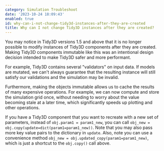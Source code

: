 ```yaml
---
category: Simulation Troubleshoot
date: '2023-10-24 18:09:43'
enabled: true
id: why-can-i-not-change-tidy3d-instances-after-they-are-created
title: Why can I not change Tidy3D instances after they are created?
---
```


You may notice in Tidy3D versions 1.5 and above that it is no longer
possible to modify instances of Tidy3D components after they are
created. Making Tidy3D components immutable like this was an intentional
design decision intended to make Tidy3D safer and more performant.

For example, Tidy3D contains several \"validators\" on input data. If
models are mutated, we can\'t always guarantee that the resulting
instance will still satisfy our validations and the simulation may be
invalid.

Furthermore, making the objects immutable allows us to cache the results
of many expensive operations. For example, we can now compute and store
the simulation grid once, without needing to worry about the value
becoming stale at a later time, which significantly speeds up plotting
and other operations.

If you have a Tidy3D component that you want to recreate with a new set
of parameters, instead of `obj.param1 = param1_new`, you can call
`obj_new = obj.copy(update=dict(param1=param1_new))`. Note that you may
also pass more key value pairs to the dictionary in `update`. Also, note
you can use a convenience method
`obj_new = obj.updated_copy(param1=param1_new)`, which is just a
shortcut to the `obj.copy()` call above.

